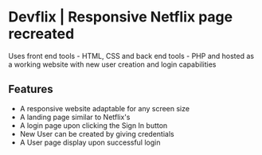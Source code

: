 # Devflix | Responsive Netflix page recreated

Uses front end tools - HTML, CSS and back end tools - PHP and hosted as a working website with new user creation and login capabilities

## Features

- A responsive website adaptable for any screen size
- A landing page similar to Netflix's
- A login page upon clicking the Sign In button
- New User can be created by giving credentials
- A User page display upon successful login
